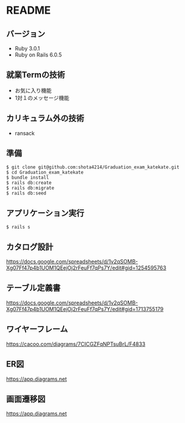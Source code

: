 # README
## バージョン
* Ruby 3.0.1
* Ruby on Rails 6.0.5

## 就業Termの技術
* お気に入り機能
* 1対１のメッセージ機能

## カリキュラム外の技術
* ransack

## 準備
```
$ git clone git@github.com:shota4214/Graduation_exam_katekate.git
$ cd Graduation_exam_katekate
$ bundle install
$ rails db:create
$ rails db:migrate
$ rails db:seed
```

## アプリケーション実行
```
$ rails s
```
## カタログ設計
https://docs.google.com/spreadsheets/d/1v2qSOMB-Xg07Ff47p4b1UOM1QEejOj2rFeuFf7qPs7Y/edit#gid=1254595763

## テーブル定義書
https://docs.google.com/spreadsheets/d/1v2qSOMB-Xg07Ff47p4b1UOM1QEejOj2rFeuFf7qPs7Y/edit#gid=1713755179

## ワイヤーフレーム
https://cacoo.com/diagrams/7CICGZFqNPTsuBrL/F4833
## ER図
https://app.diagrams.net

## 画面遷移図
https://app.diagrams.net
